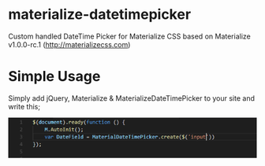# materialize-datetimepicker
Custom handled DateTime Picker for Materialize CSS based on Materialize v1.0.0-rc.1 (http://materializecss.com)

# Simple Usage
Simply add jQuery, Materialize & MaterializeDateTimePicker to your site and write this;

![alt usage](https://raw.githubusercontent.com/fawadtariq/materialize-datetimepicker/master/img/usage-capture.PNG)



